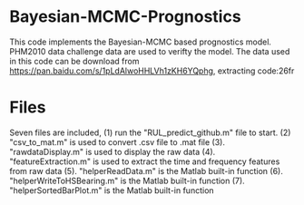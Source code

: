 # Bayesian-MCMC-Prognostics
This code implements the Bayesian-MCMC based prognostics model. PHM2010 data challenge data are used to verifty the model.
The data used in this code can be download from https://pan.baidu.com/s/1pLdAlwoHHLVh1zKH6YQphg, extracting code:26fr
# Files
Seven files are included, 
(1) run the "RUL_predict_github.m" file to start. 
(2) "csv_to_mat.m" is used to convert .csv file to .mat file
(3). "rawdataDisplay.m" is used to display the raw data
(4). "featureExtraction.m" is used to extract the time and frequency features from raw data
(5). "helperReadData.m" is the Matlab built-in function
(6). "helperWriteToHSBearing.m" is the Matlab built-in function
(7). "helperSortedBarPlot.m" is the Matlab built-in function
